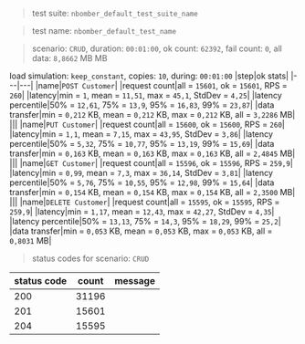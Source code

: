 > test suite: `nbomber_default_test_suite_name`

> test name: `nbomber_default_test_name`

> scenario: `CRUD`, duration: `00:01:00`, ok count: `62392`, fail count: `0`, all data: `8,8662` MB MB

load simulation: `keep_constant`, copies: `10`, during: `00:01:00`
|step|ok stats|
|---|---|
|name|`POST Customer`|
|request count|all = `15601`, ok = `15601`, RPS = `260`|
|latency|min = `1`, mean = `11,51`, max = `45,1`, StdDev = `4,25`|
|latency percentile|50% = `12,61`, 75% = `13,9`, 95% = `16,83`, 99% = `23,87`|
|data transfer|min = `0,212` KB, mean = `0,212` KB, max = `0,212` KB, all = `3,2286` MB|
|||
|name|`PUT Customer`|
|request count|all = `15600`, ok = `15600`, RPS = `260`|
|latency|min = `1,1`, mean = `7,15`, max = `43,95`, StdDev = `3,86`|
|latency percentile|50% = `5,32`, 75% = `10,77`, 95% = `13,19`, 99% = `15,69`|
|data transfer|min = `0,163` KB, mean = `0,163` KB, max = `0,163` KB, all = `2,4845` MB|
|||
|name|`GET Customer`|
|request count|all = `15596`, ok = `15596`, RPS = `259,9`|
|latency|min = `0,99`, mean = `7,3`, max = `36,14`, StdDev = `3,81`|
|latency percentile|50% = `5,76`, 75% = `10,55`, 95% = `12,98`, 99% = `15,64`|
|data transfer|min = `0,154` KB, mean = `0,154` KB, max = `0,154` KB, all = `2,3500` MB|
|||
|name|`DELETE Customer`|
|request count|all = `15595`, ok = `15595`, RPS = `259,9`|
|latency|min = `1,17`, mean = `12,43`, max = `42,27`, StdDev = `4,35`|
|latency percentile|50% = `13,13`, 75% = `14,3`, 95% = `18,29`, 99% = `25,2`|
|data transfer|min = `0,053` KB, mean = `0,053` KB, max = `0,053` KB, all = `0,8031` MB|
> status codes for scenario: `CRUD`

|status code|count|message|
|---|---|---|
|200|31196||
|201|15601||
|204|15595||

